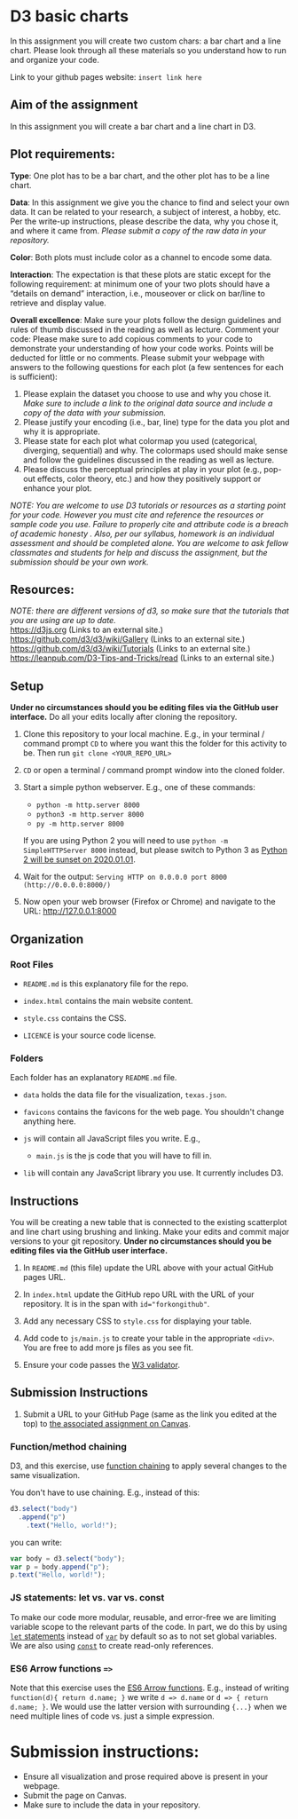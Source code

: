 # D3 basic charts

In this assignment you will create two custom chars: a bar chart and a line chart. Please look through all these materials so you understand how to run and organize your code.

Link to your github pages website: `insert link here`

## Aim of the assignment

In this assignment you will create a bar chart and a line chart in D3.

## Plot requirements:

**Type**: ​One plot has to be a bar chart, and the other plot has to be a line chart.

**Data**: ​In this assignment we give you the chance to find and select your own data. It can be related to your research, a subject of interest, a hobby, etc. Per the write-up instructions, please describe the data, why you chose it, and where it came from.
*Please submit a copy of the raw data in your repository.*

**Color**: ​Both plots must include color as a channel to encode some data.

**Interaction**: ​The expectation is that these plots are static except for the following requirement: at minimum one of your two plots should have a “details on demand” interaction, i.e., mouseover or click on bar/line to retrieve and display value.

**Overall excellence**: Make sure your plots follow the design guidelines and rules of thumb discussed in the reading as well as lecture. Comment your code: Please make sure to add copious comments to your code to demonstrate your understanding of how your code works. Points will be deducted for little or no comments. Please submit your webpage with answers to the following questions for ​each plot (a few sentences for each is sufficient):

1. Please explain the dataset you choose to use and why you chose it.
*Make sure to include a link to the original data source and include a copy of the data with your submission.*
2. Please justify your encoding (i.e., bar, line) type for the data you plot and why it is appropriate.
3. Please state for each plot what colormap you used (categorical, diverging, sequential) and why. The colormaps used should make sense and follow the guidelines discussed in the reading as well as lecture.
4. Please discuss the perceptual principles at play in your plot (e.g., pop-out effects, color theory, etc.) and how they positively support or enhance your plot.

*NOTE: You are welcome to use D3 tutorials or resources as a starting point for your code. However you must cite and reference the resources or sample code you use. Failure to properly cite and attribute code is a breach of academic honesty . Also, per our syllabus, homework is an individual assessment and should be completed alone. You are welcome to ask fellow classmates and students for help and discuss the assignment, but the submission should be your own work.*

## Resources:

*NOTE: there are different versions of d3, so make sure that the tutorials that you are using are up to date.*   
https://d3js.org (Links to an external site.)   
https://github.com/d3/d3/wiki/Gallery (Links to an external site.)   
https://github.com/d3/d3/wiki/Tutorials (Links to an external site.)   
https://leanpub.com/D3-Tips-and-Tricks/read (Links to an external site.)     

## Setup

**Under no circumstances should you be editing files via the GitHub user interface.** Do all your edits locally after cloning the repository.

1. Clone this repository to your local machine. E.g., in your terminal / command prompt `CD` to where you want this the folder for this activity to be. Then run `git clone <YOUR_REPO_URL>`

1. `CD` or open a terminal / command prompt window into the cloned folder.

1. Start a simple python webserver. E.g., one of these commands:
    * `python -m http.server 8000`
    * `python3 -m http.server 8000`
    * `py -m http.server 8000`

    If you are using Python 2 you will need to use `python -m SimpleHTTPServer 8000` instead, but please switch to Python 3 as [Python 2 will be sunset on 2020.01.01](https://www.python.org/doc/sunset-python-2/).

1. Wait for the output: `Serving HTTP on 0.0.0.0 port 8000 (http://0.0.0.0:8000/)`

1. Now open your web browser (Firefox or Chrome) and navigate to the URL: http://127.0.0.1:8000

## Organization

### Root Files
* `README.md` is this explanatory file for the repo.

* `index.html` contains the main website content.

* `style.css` contains the CSS.

* `LICENCE` is your source code license.

### Folders
Each folder has an explanatory `README.md` file.

* `data` holds the data file for the visualization, `texas.json`.

* `favicons` contains the favicons for the web page. You shouldn't change anything here.

* `js` will contain all JavaScript files you write. E.g.,

  * `main.js` is the js code that you will have to fill in.

* `lib` will contain any JavaScript library you use. It currently includes D3.

## Instructions

You will be creating a new table that is connected to the existing scatterplot and line chart using brushing and linking.
Make your edits and commit major versions to your git repository.
**Under no circumstances should you be editing files via the GitHub user interface.**

1. In `README.md` (this file) update the URL above with your actual GitHub pages URL.

2. In `index.html` update the GitHub repo URL with the URL of your repository. It is in the span with `id="forkongithub"`.

3. Add any necessary CSS to `style.css` for displaying your table.

4. Add code to `js/main.js` to create your table in the appropriate `<div>`. You are free to add more js files as you see fit.

5. Ensure your code passes the [W3 validator](https://validator.w3.org/).

## Submission Instructions

1. Submit a URL to your GitHub Page (same as the link you edited at the top) to [the associated assignment on Canvas](https://canvas.instructure.com/courses/1781732/assignments/13383358).

### Function/method chaining

D3, and this exercise, use [function chaining](https://en.wikipedia.org/wiki/Method_chaining) to apply several changes to the same visualization.

You don't have to use chaining.
E.g., instead of this:
```js
d3.select("body")
  .append("p")
    .text("Hello, world!");
```
you can write:
```js
var body = d3.select("body");
var p = body.append("p");
p.text("Hello, world!");
```

### JS statements: let vs. var vs. const

To make our code more modular, reusable, and error-free we are limiting variable scope to the relevant parts of the code.
In part, we do this by using [`let` statements](https://developer.mozilla.org/en-US/docs/Web/JavaScript/Reference/Statements/let) instead of [`var`](https://developer.mozilla.org/en-US/docs/Web/JavaScript/Reference/Statements/var) by default so as to not set global variables.
We are also using [`const`](https://developer.mozilla.org/en-US/docs/Web/JavaScript/Reference/Statements/const) to create read-only references.

### ES6 Arrow functions `=>`

Note that this exercise uses the [ES6 Arrow functions](https://developer.mozilla.org/en-US/docs/Web/JavaScript/Reference/Functions/Arrow_functions).
E.g., instead of writing `function(d){ return d.name; }` we write `d => d.name` or `d => { return d.name; }`. We would use the latter version with surrounding `{...}` when we need multiple lines of code vs. just a simple expression.

# Submission instructions:

  - Ensure all visualization and prose required above is present in your webpage.
  - Submit the page on Canvas.
  - Make sure to include the data in your repository.

